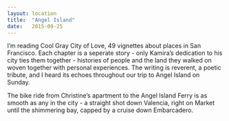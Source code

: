 ```yaml
---
layout: location
title:  "Angel Island"
date:   2015-09-25
---
```

I’m reading Cool Gray City of Love, 49 vignettes about places in San Francisco. Each chapter is a seperate story - only Kamira’s dedication to his city ties them together - histories of people and the land they walked on woven together with personal experiences. The writing is reverent, a poetic tribute, and I heard its echoes throughout our trip to Angel Island on Sunday. 

The bike ride from Christine’s apartment to the Angel Island Ferry is as smooth as any in the city - a straight shot down Valencia, right on Market until the shimmering bay, capped by a cruise down Embarcadero. 
